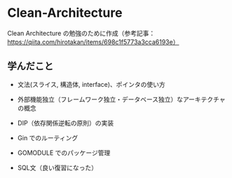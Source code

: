 # Clean-Architecture
Clean Architecture の勉強のために作成（参考記事：https://qiita.com/hirotakan/items/698c1f5773a3cca6193e）

## 学んだこと

* 文法(スライス, 構造体, interface)、ポインタの使い方

* 外部機能独立（フレームワーク独立・データベース独立）なアーキテクチャの概念

* DIP（依存関係逆転の原則）の実装

* Gin でのルーティング

* GOMODULE でのパッケージ管理

* SQL文（良い復習になった）
